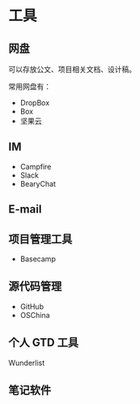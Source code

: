 # 工具

## 网盘

可以存放公文、项目相关文档、设计稿。

常用网盘有：

- DropBox
- Box
- 坚果云

## IM

- Campfire
- Slack
- BearyChat

## E-mail

## 项目管理工具

- Basecamp

## 源代码管理

- GitHub
- OSChina


## 个人 GTD 工具

Wunderlist

## 笔记软件
